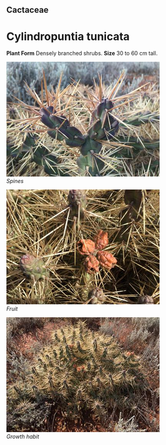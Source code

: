 ## Cactaceae
# Cylindropuntia tunicata

**Plant Form** Densely branched shrubs. **Size** 30 to 60 cm tall.


![Spines](48001_Cylindropuntia-tunicata_Coolgardie-5.jpg)  
 *Spines* 

![Fruit](47977_Cylindropuntia-tunicata_Coolgardie-23.jpg)  
 *Fruit* 

![Growth habit](47974_Cylindropuntia-tunicata_Coolgardie-20.jpg)  
 *Growth habit* 

